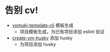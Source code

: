 <!--
 * @Desc:
 * @Author: 曾茹菁
 * @Date: 2022-08-19 10:17:17
 * @LastEditors: 曾茹菁
 * @LastEditTime: 2022-09-01 15:54:09
-->

# 告别 cv!

- [yomuki-template-cli](https://github.com/YomukiZRJ/yomuki-cli/tree/master/packages/yomuki-template-cli) 模板生成
  - 项目模板生成，为已有项目添加 eslint 验证
- [create-ym-husky](https://github.com/YomukiZRJ/yomuki-cli/tree/master/packages/create-ym-husky) 添加 husky
  - 为项目添加 husky
